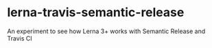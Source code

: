 # lerna-travis-semantic-release
An experiment to see how Lerna 3+ works with Semantic Release and Travis CI
